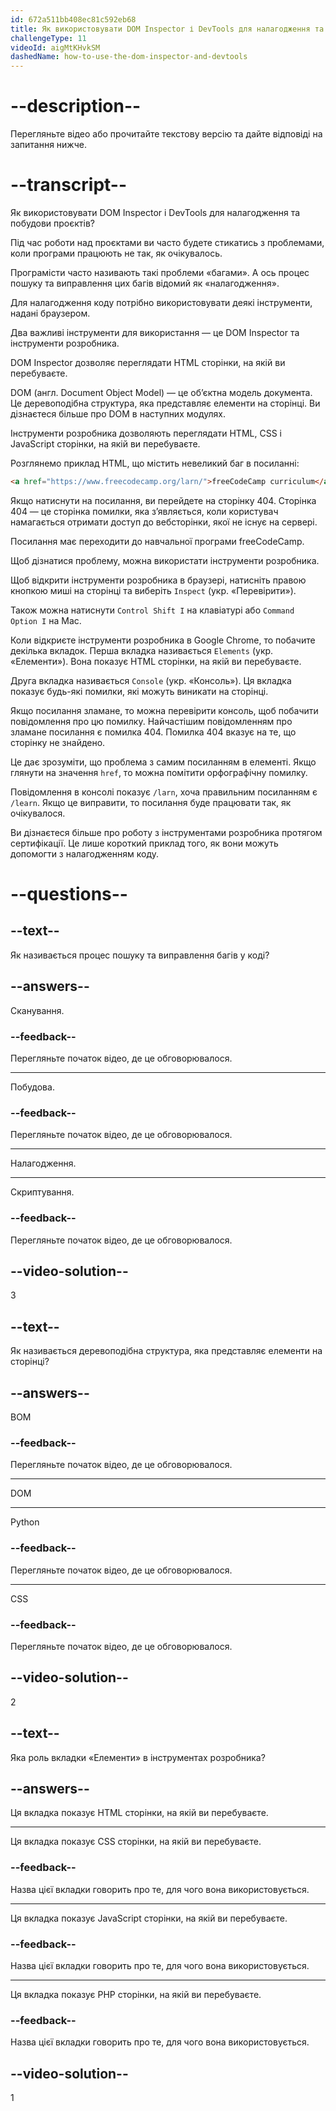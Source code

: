 ```yaml
---
id: 672a511bb408ec81c592eb68
title: Як використовувати DOM Inspector і DevTools для налагодження та побудови проєктів?
challengeType: 11
videoId: aigMtKHvkSM
dashedName: how-to-use-the-dom-inspector-and-devtools
---
```


# --description--

Перегляньте відео або прочитайте текстову версію та дайте відповіді на запитання нижче.

# --transcript--

Як використовувати DOM Inspector і DevTools для налагодження та побудови проєктів?

Під час роботи над проєктами ви часто будете стикатись з проблемами, коли програми працюють не так, як очікувалось.

Програмісти часто називають такі проблеми «багами». А ось процес пошуку та виправлення цих багів відомий як «налагодження».

Для налагодження коду потрібно використовувати деякі інструменти, надані браузером.

Два важливі інструменти для використання — це DOM Inspector та інструменти розробника.

DOM Inspector дозволяє переглядати HTML сторінки, на якій ви перебуваєте.

DOM (англ. Document Object Model) — це об’єктна модель документа. Це деревоподібна структура, яка представляє елементи на сторінці. Ви дізнаєтеся більше про DOM в наступних модулях.

Інструменти розробника дозволяють переглядати HTML, CSS і JavaScript сторінки, на якій ви перебуваєте.

Розглянемо приклад HTML, що містить невеликий баг в посиланні:

```html
<a href="https://www.freecodecamp.org/larn/">freeCodeCamp curriculum</a>
```

Якщо натиснути на посилання, ви перейдете на сторінку 404. Сторінка 404 — це сторінка помилки, яка з’являється, коли користувач намагається отримати доступ до вебсторінки, якої не існує на сервері.

Посилання має переходити до навчальної програми freeCodeCamp.

Щоб дізнатися проблему, можна використати інструменти розробника.

Щоб відкрити інструменти розробника в браузері, натисніть правою кнопкою миші на сторінці та виберіть `Inspect` (укр. «Перевірити»).

Також можна натиснути `Control Shift I` на клавіатурі або `Command Option I` на Mac.

Коли відкриєте інструменти розробника в Google Chrome, то побачите декілька вкладок. Перша вкладка називається `Elements` (укр. «Елементи»). Вона показує HTML сторінки, на якій ви перебуваєте.

Друга вкладка називається `Console` (укр. «Консоль»). Ця вкладка показує будь-які помилки, які можуть виникати на сторінці.

Якщо посилання зламане, то можна перевірити консоль, щоб побачити повідомлення про цю помилку. Найчастішим повідомленням про зламане посилання є помилка 404. Помилка 404 вказує на те, що сторінку не знайдено.

Це дає зрозуміти, що проблема з самим посиланням в елементі. Якщо глянути на значення `href`, то можна помітити орфографічну помилку.

Повідомлення в консолі показує `/larn`, хоча правильним посиланням є `/learn`. Якщо це виправити, то посилання буде працювати так, як очікувалося.

Ви дізнаєтеся більше про роботу з інструментами розробника протягом сертифікації. Це лише короткий приклад того, як вони можуть допомогти з налагодженням коду.

# --questions--

## --text--

Як називається процес пошуку та виправлення багів у коді?

## --answers--

Сканування.

### --feedback--

Перегляньте початок відео, де це обговорювалося.

---

Побудова.

### --feedback--

Перегляньте початок відео, де це обговорювалося.

---

Налагодження.

---

Скриптування.

### --feedback--

Перегляньте початок відео, де це обговорювалося.

## --video-solution--

3

## --text--

Як називається деревоподібна структура, яка представляє елементи на сторінці?

## --answers--

BOM

### --feedback--

Перегляньте початок відео, де це обговорювалося.

---

DOM

---

Python

### --feedback--

Перегляньте початок відео, де це обговорювалося.

---

CSS

### --feedback--

Перегляньте початок відео, де це обговорювалося.

## --video-solution--

2

## --text--

Яка роль вкладки «Елементи» в інструментах розробника?

## --answers--

Ця вкладка показує HTML сторінки, на якій ви перебуваєте.

---

Ця вкладка показує CSS сторінки, на якій ви перебуваєте.

### --feedback--

Назва цієї вкладки говорить про те, для чого вона використовується.

---

Ця вкладка показує JavaScript сторінки, на якій ви перебуваєте.

### --feedback--

Назва цієї вкладки говорить про те, для чого вона використовується.

---

Ця вкладка показує PHP сторінки, на якій ви перебуваєте.

### --feedback--

Назва цієї вкладки говорить про те, для чого вона використовується.

## --video-solution--

1
